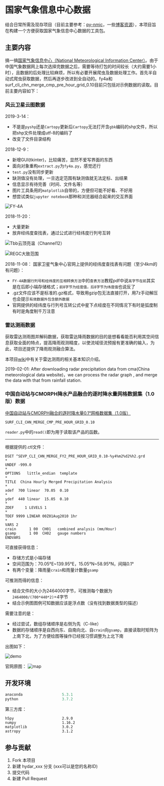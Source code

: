 # 国家气象信息中心数据

结合日常所需及现存项目（目前主要参考：[py-nmic](https://github.com/Mo-Dabao/pyNMIC)，一些[博客资源](https://blog.csdn.net/qq_21567935/article/details/88828112)），本项目旨在构建一个方便获取国家气象信息中心数据的工具包。

## 主要内容

搞一搞[国家气象信息中心（National Meteorological Information Center）](https://data.cma.cn/)。由于中国气象数据网上每次选择完数据之后，需要等待打包的时间较长（大约需要1小时），且数据的后处理比较麻烦，所以有必要开展爬虫及数据处理工作。首先半自动式爬虫获取数据，然后再逐步改进到全自动的。fy4a和surf_cli_chn_merge_cmp_pre_hour_grid_0.10目前只包括对示例数据的读取。目前主要内容如下：

### 风云卫星云图数据

2019-3-14：

- 不是是`pyshp`还是`Cartopy`更新后`Cartopy`无法打开含`gbk`编码的shp文件，所以把shp文件处理成utf-8的编码了
- 改变了文件目录结构

2018-12-9：

- 新增GUI(tkinter)，比较痛苦，显然不爱写界面的东西
- 面向对象重构`extract.py`为`fy4a.py`，感觉还行
- `test.py`没有同步更新
- 缺测值没有处理，一旦选定范围有缺测值就无法定标、出结果
- 信息显示有待完善（时间、文件名等）
- 图片工具条用的`matplotlib`自带的，方便但可能不好看、不好用
- 想尝试类似`jupyter notebook`那种和浏览器结合起来的交互界面

![FY-4A](data/fy4a/截图.png)

2018-11-20：

- 大量更新
- 放弃经纬度查找表，通过公式进行经纬度行列号互转

![Tbb云顶亮温（Channel12）](data/fy4a/Tbb云顶亮温（Channel12）.png)

![REGC大致范围](data/fy4a/REGC大致范围.png)

2018-11-08：
国家卫星气象中心官网上提供的经纬度查找表有问题（至少4km的有问题）：

- `FY-4A数据行列号和经纬度的互相转换方法`中的`查表方法`教程pdf中说`高字节在前`其实是在后即小端存储格式；`前8字节为经度值，后8字节为纬度值`也说反了
- .gz文件应该不是标准的.gz格式，导致用gzip包无法直接打开，用7z手动解压也会提示`有效数据外包含额外数据`
- 官网提供的经纬度与行列号互转公式中星下点经度在不同情况下有时是弧度制有时是角度制千万注意

### 雷达测雨数据

获取雷达测雨图并解码数据，获取雷达降雨数据的目的是想看看能否利用其空间信息获取全面的特点，提高降雨观测精度，以使流域径流预报有更准确的输入，为此，项目还提供了降雨观测融合算法。

本项目[wiki](https://github.com/OuyangWenyu/hydro-radar-precipitation/wiki)中有关于雷达测雨的相关基本知识介绍。

2019-02-01:
After downloading radar precipitation data from cma(China meteorological data website)，we can process the radar graph , and merge the data with that from rainfall station.

### 中国自动站与CMORPH降水产品融合的逐时降水量网格数据集（1.0版）数据

 [中国自动站与CMORPH融合的逐时降水量0.1°网格数据集（1.0版）](http://data.cma.cn/data/cdcdetail/dataCode/SEVP_CLI_CHN_MERGE_CMP_PRE_HOUR_GRID_0.10.html)

`SURF_CLI_CHN_MERGE_CMP_PRE_HOUR_GRID_0.10`

`reader.py`中的`read()`即为用于读取该产品的函数。

---

根据提供的.ctl文件：

``` file
DSET ^SEVP_CLI_CHN_MERGE_FY2_PRE_HOUR_GRID_0.10-%y4%m2%d2%h2.grd
*
UNDEF -999.0
*
OPTIONS   little_endian  template
*
TITLE  China Hourly Merged Precipitation Analysis
*
xdef  700 linear  70.05  0.10
*
ydef  440 linear  15.05  0.10 
*
ZDEF     1 LEVELS 1  
*
TDEF 9999 LINEAR 00Z01Aug2010 1hr 
*
VARS 2
crain      1 00  CH01   combined analysis (mm/Hour)
gsamp      1 00  CH02   gauge numbers
ENDVARS
```

可直接获得信息：

- 存储方式是小端存储
- 空间范围为：70.05°E\~139.95°E，15.05°N\~58.95°N，间隔0.1°
- 有两个变量：降雨量`crain`和雨量计数量`gsamp`

可推测而得的信息：

- 结合文件的大小为2464000字节，可推测每个数据为`2464000/(700*440*2)`=4字节
- 结合示例图图例可知数据应该是浮点数（没有找到数据类型的描述）

需要注意的是：

- 经过尝试，数组存储顺序是右侧为先（C-like）
- 数据的存储顺序是自西向东、自南向北、自`crain`向`gsamp`，直接读取时矩阵为上南下北，为了方便绘图等操作已经按习惯调整为上北下南

出图如下：

![demo](data/surf_cli_chn_merge_cmp_pre_hour_grid_0.10/demo.png)

官网原图：
![map](data/surf_cli_chn_merge_cmp_pre_hour_grid_0.10/surf_cli_chn_merge_cmp_pre_hour_grid_0.10SURF_CLI_CHN_MERGE_CMP_PRE_HOUR_GRID_0.10-2018081707.gif)

## 开发环境

``` python
anaconda                  5.3.1
python                    3.7.2
```

第三方库：

``` python库
h5py                      2.9.0
numpy                     1.16.2
matplotlib                3.0.2
astropy                   3.1.2
```

## 参与贡献

1. Fork 本项目
2. 新建 hydar_xxx 分支 (xxx可以是您的名称ID)
3. 提交代码
4. 新建 Pull Request
